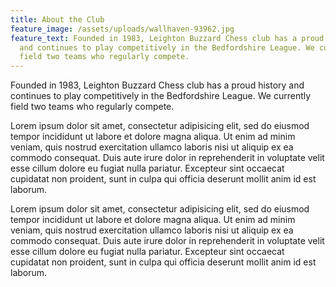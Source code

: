 ```yaml
---
title: About the Club
feature_image: /assets/uploads/wallhaven-93962.jpg
feature_text: Founded in 1983, Leighton Buzzard Chess club has a proud history
  and continues to play competitively in the Bedfordshire League. We currently
  field two teams who regularly compete.
---
```

Founded in 1983, Leighton Buzzard Chess club has a proud history and continues to play competitively in the Bedfordshire League. We currently field two teams who regularly compete.

Lorem ipsum dolor sit amet, consectetur adipisicing elit, sed do eiusmod tempor incididunt ut labore et dolore magna aliqua. Ut enim ad minim veniam, quis nostrud exercitation ullamco laboris nisi ut aliquip ex ea commodo consequat. Duis aute irure dolor in reprehenderit in voluptate velit esse cillum dolore eu fugiat nulla pariatur. Excepteur sint occaecat cupidatat non proident, sunt in culpa qui officia deserunt mollit anim id est laborum.

Lorem ipsum dolor sit amet, consectetur adipisicing elit, sed do eiusmod tempor incididunt ut labore et dolore magna aliqua. Ut enim ad minim veniam, quis nostrud exercitation ullamco laboris nisi ut aliquip ex ea commodo consequat. Duis aute irure dolor in reprehenderit in voluptate velit esse cillum dolore eu fugiat nulla pariatur. Excepteur sint occaecat cupidatat non proident, sunt in culpa qui officia deserunt mollit anim id est laborum.